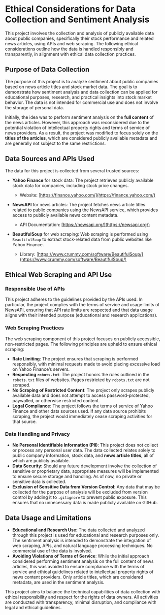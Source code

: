 # Ethical Considerations for Data Collection and Sentiment Analysis

This project involves the collection and analysis of publicly available data about public companies, specifically their stock performance and related news articles, using APIs and web scraping. The following ethical considerations outline how the data is handled responsibly and transparently, in alignment with ethical data collection practices.

## Purpose of Data Collection

The purpose of this project is to analyze sentiment about public companies based on news article titles and stock market data. The goal is to demonstrate how sentiment analysis and data collection can be applied for educational purposes, research, and practical insights into stock market behavior. The data is not intended for commercial use and does not involve the storage of personal data.

Initially, the idea was to perform sentiment analysis on the **full content** of the news articles. However, this approach was reconsidered due to the potential violation of intellectual property rights and terms of service of news providers. As a result, the project was modified to focus solely on the **titles of the articles**, which are considered publicly available metadata and are generally not subject to the same restrictions.

## Data Sources and APIs Used

The data for this project is collected from several trusted sources:

- **Yahoo Finance** for stock data: The project retrieves publicly available stock data for companies, including stock price changes.
  - Website: [https://finance.yahoo.com/](https://finance.yahoo.com/)
  
- **NewsAPI** for news articles: The project fetches news article titles related to public companies using the NewsAPI service, which provides access to publicly available news content metadata.
  - API Documentation: [https://newsapi.org/](https://newsapi.org/)

- **BeautifulSoup** for web scraping: Web scraping is performed using `BeautifulSoup` to extract stock-related data from public websites like Yahoo Finance.
  - Library: [https://www.crummy.com/software/BeautifulSoup/](https://www.crummy.com/software/BeautifulSoup/)

## Ethical Web Scraping and API Use

### Responsible Use of APIs
This project adheres to the guidelines provided by the APIs used. In particular, the project complies with the terms of service and usage limits of NewsAPI, ensuring that API rate limits are respected and that data usage aligns with their intended purpose (educational and research applications).

### Web Scraping Practices
The web scraping component of this project focuses on publicly accessible, non-restricted pages. The following principles are upheld to ensure ethical scraping:

- **Rate Limiting**: The project ensures that scraping is performed responsibly, with minimal requests made to avoid placing excessive load on Yahoo Finance’s servers.
- **Respecting `robots.txt`**: The project honors the rules outlined in the `robots.txt` files of websites. Pages restricted by `robots.txt` are not scraped.
- **No Scraping of Restricted Content**: The project only scrapes publicly available data and does not attempt to access password-protected, paywalled, or otherwise restricted content.
- **Legal Compliance**: The project follows the terms of service of Yahoo Finance and other data sources used. If any data source prohibits scraping, the project would immediately cease scraping activities for that source.

### Data Handling and Privacy

- **No Personal Identifiable Information (PII)**: This project does not collect or process any personal user data. The data collected relates solely to public company information, stock data, and **news article titles**, all of which are publicly available.
- **Data Security**: Should any future development involve the collection of sensitive or proprietary data, appropriate measures will be implemented to ensure secure storage and handling. As of now, no private or sensitive data is collected.
- **Exclusion of Sensitive Data from Version Control**: Any data that may be collected for the purpose of analysis will be excluded from version control by adding it to `.gitignore` to prevent public exposure. This ensures that no unnecessary data is made publicly available on GitHub.

## Data Usage and Limitations

- **Educational and Research Use**: The data collected and analyzed through this project is used for educational and research purposes only. The sentiment analysis is intended to demonstrate the integration of web scraping, APIs, and natural language processing techniques. No commercial use of the data is involved.
- **Avoiding Violations of Terms of Service**: While the initial approach considered performing sentiment analysis on the full content of news articles, this was avoided to ensure compliance with the terms of service and ethical guidelines related to intellectual property rights of news content providers. Only article titles, which are considered metadata, are used in the sentiment analysis.

This project aims to balance the technical capabilities of data collection with ethical responsibility and respect for the rights of data owners. All activities are conducted with transparency, minimal disruption, and compliance with legal and ethical guidelines.
